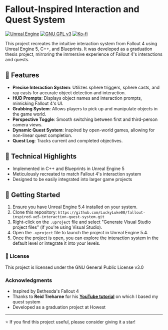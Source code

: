 # Fallout-Inspired Interaction and Quest System

[![Unreal Engine](https://img.shields.io/badge/Unreal%20Engine-5.4-1864ab?style=flat-square&logo=Unreal%20Engine&logoColor=white&labelColor=212529)](https://www.unrealengine.com/)
[![GNU GPL v3](https://img.shields.io/badge/License-GNU%20GPL%20v3-1864ab?style=flat-square&logo=gnu&logoColor=white&labelColor=212529)](https://www.gnu.org/licenses/gpl-3.0.html)
[![Ko-fi](https://img.shields.io/badge/Ko--fi-Support-1864ab?style=flat-square&logo=Ko-fi&logoColor=white&labelColor=212529)](https://ko-fi.com/luckyluke)

This project recreates the intuitive interaction system from Fallout 4 using Unreal Engine 5, C++, and Blueprints. It was developed as a graduation thesis project, mirroring the immersive experience of Fallout 4's interactions and quests.

## 📌 Features
- **Precise Interaction System**: Utilizes sphere triggers, sphere casts, and ray casts for accurate object detection and interaction.
- **HUD Prompts**: Displays object names and interaction prompts, mimicking Fallout 4's UI.
- **Grabbing System**: Allows players to pick up and manipulate objects in the game world.
- **Perspective Toggle**: Smooth switching between first and third-person camera views.
- **Dynamic Quest System**: Inspired by open-world games, allowing for non-linear quest completion.
- **Quest Log**: Tracks current and completed objectives.

## 📐 Technical Highlights
- Implemented in C++ and Blueprints in Unreal Engine 5
- Meticulously recreated to match Fallout 4's interaction system
- Designed to be easily integrated into larger game projects

## 🚀 Getting Started
1. Ensure you have Unreal Engine 5.4 installed on your system.
2. Clone this repository: `https://github.com/LuckyLuke00/fallout-inspired-ue5-interaction-quest-system.git`
3. Right-click on the `.uproject` file and select "Generate Visual Studio project files" (if you're using Visual Studio).
4. Open the `.uproject` file to launch the project in Unreal Engine 5.4.
5. Once the project is open, you can explore the interaction system in the default level or integrate it into your levels.

### 📄 License
This project is licensed under the GNU General Public License v3.0

### Acknowledgments
- Inspired by Bethesda's Fallout 4
- Thanks to **Reid Treharne** for his [**YouTube tutorial**](https://www.youtube.com/watch?v=vYL1cjOZKGQ) on which I based my quest system
- Developed as a graduation project at Howest

---

⭐ If you find this project useful, please consider giving it a star!
